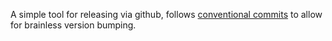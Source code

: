 A simple tool for releasing via github, follows [conventional commits](https://www.conventionalcommits.org/en/v1.0.0/#summary) to allow for brainless version bumping.
